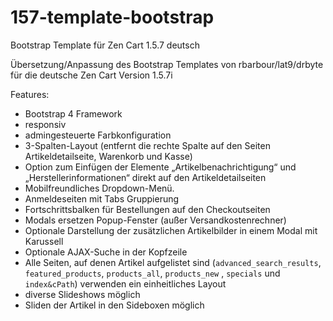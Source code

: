 # 157-template-bootstrap
Bootstrap Template für Zen Cart 1.5.7 deutsch

Übersetzung/Anpassung des Bootstrap Templates von rbarbour/lat9/drbyte für die deutsche Zen Cart Version 1.5.7i

Features:
* Bootstrap 4 Framework
* responsiv
* admingesteuerte Farbkonfiguration
* 3-Spalten-Layout (entfernt die rechte Spalte auf den Seiten Artikeldetailseite, Warenkorb und Kasse)
* Option zum Einfügen der Elemente „Artikelbenachrichtigung“ und „Herstellerinformationen“ direkt auf den Artikeldetailseiten
* Mobilfreundliches Dropdown-Menü.
* Anmeldeseiten mit Tabs Gruppierung
* Fortschrittsbalken für Bestellungen auf den Checkoutseiten
* Modals ersetzen Popup-Fenster (außer Versandkostenrechner)
* Optionale Darstellung der zusätzlichen Artikelbilder in einem Modal mit Karussell
* Optionale AJAX-Suche in der Kopfzeile
* Alle Seiten, auf denen Artikel aufgelistet sind (`advanced_search_results`, `featured_products`, `products_all`, `products_new` , `specials` und `index&cPath`) verwenden ein einheitliches Layout
* diverse Slideshows möglich
* Sliden der Artikel in den Sideboxen möglich
